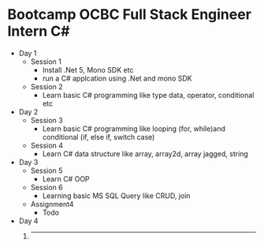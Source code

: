 # Bootcamp OCBC Full Stack Engineer Intern C#
- Day 1
   - Session 1
     - Install .Net 5, Mono SDK etc
     - run a C# applcation using .Net and mono SDK
   - Session 2
     - Learn basic C# programming like type data, operator, conditional etc
- Day 2
   - Session 3
     - Learn basic C# programming like looping (for, while)and conditional (if, else if, switch case)
   - Session 4
     - Learn C# data structure like array, array2d, array jagged, string
- Day 3
   - Session 5
     - Learn C# OOP
   - Session 6
     - Learning basic MS SQL Query like CRUD, join
    - Assignment4
      - Todo 
- Day 4
   1. ----


